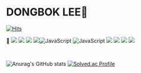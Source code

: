 # DONGBOK LEE👋

[![Hits](https://hits.seeyoufarm.com/api/count/incr/badge.svg?url=https%3A%2F%2Fgithub.com%2Fproamateur92&count_bg=%23AA7EBB&title_bg=%23CAB2F4&icon=&icon_color=%23A84343&title=hits&edge_flat=false)](https://hits.seeyoufarm.com)


<!--
**proamateur92/proamateur92** is a ✨ _special_ ✨ repository because its `README.md` (this file) appears on your GitHub profile.

Here are some ideas to get you started:

- 🔭 I’m currently working on ...
- 🌱 I’m currently learning ...
- 👯 I’m looking to collaborate on ...
- 🤔 I’m looking for help with ...
- 💬 Ask me about ...
- 📫 How to reach me: ...
- 😄 Pronouns: ...
- ⚡ Fun fact: ...
-->

🌱 <img src="https://img.shields.io/badge/JAVA-007396?style=flat-square&logo=java&logoColor=white">
<img src="https://img.shields.io/badge/Spring-6DB33F?style=flat-square&logo=Spring&logoColor=white"> 
<img src="https://img.shields.io/badge/oracle-F80000?style=flat-square&logo=oracle&logoColor=white">
<img src="https://img.shields.io/badge/mysql-4479A1?style=flat-square&logo=mysql&logoColor=white"><img alt="JavaScript" src="https://img.shields.io/badge/JavaScript-F7DF30?style=flat-square&logo=JavaScript&logoColor=black"/> <img alt="JavaScript" src="https://img.shields.io/badge/React-61DAFB?style=flat-square&logo=React&logoColor=black"/>
<img src="https://img.shields.io/badge/github-181717?style=flat-square&logo=github&logoColor=white">
<img src="https://img.shields.io/badge/linux-FCC624?style=flat-square&logo=linux&logoColor=black">
<img src="https://img.shields.io/badge/aws-232F3E?style=flat-square&logo=aws&logoColor=white">
<img src="https://img.shields.io/badge/apache tomcat-F8DC75?style=flat-square&logo=apachetomcat&logoColor=white">

<br>

![Anurag's GitHub stats](https://github-readme-stats.vercel.app/api?username=proamateur92&show_icons=true&theme=radical)
[![Solved.ac Profile](http://mazassumnida.wtf/api/v2/generate_badge?boj=movebok)](https://solved.ac/movebok/)
